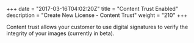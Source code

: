 +++
date = "2017-03-16T04:02:20Z"
title = "Content Trust Enabled"
description = "Create New License - Content Trust"
weight = "210"
+++

Content trust allows your customer to use digital signatures to verify the integrity of your images (currently in beta).
